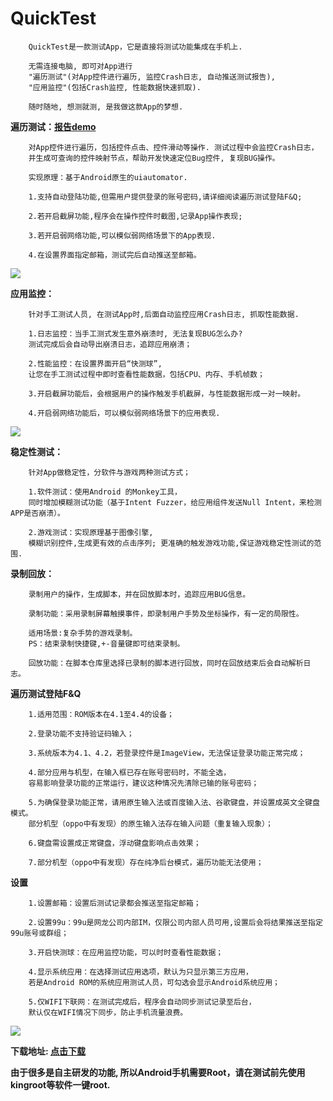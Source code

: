 # QuickTest

		QuickTest是一款测试App，它是直接将测试功能集成在手机上.
		
		无需连接电脑, 即可对App进行
		"遍历测试"(对App控件进行遍历, 监控Crash日志, 自动推送测试报告),
		"应用监控"(包括Crash监控, 性能数据快速抓取). 
		
		随时随地, 想测就测, 是我做这款App的梦想.  


<b>遍历测试：[报告demo](http://test.99.com/QuickTest/QuickTestReport?taskid=558)</b>

		对App控件进行遍历，包括控件点击、控件滑动等操作. 测试过程中会监控Crash日志，
		并生成可查询的控件映射节点，帮助开发快速定位Bug控件, 复现BUG操作。

		实现原理：基于Android原生的uiautomator. 
		
		1.支持自动登陆功能,但需用户提供登录的账号密码,请详细阅读遍历测试登陆F&Q; 
		
		2.若开启截屏功能,程序会在操作控件时截图,记录App操作表现;
		
		3.若开启弱网络功能,可以模似弱网络场景下的App表现.
		
		4.在设置界面指定邮箱，测试完后自动推送至邮箱。
		
<img src="https://github.com/FzuLiWei/QuickTest/blob/master/traversal.gif"/>


		
<b>应用监控：</b>

		针对手工测试人员, 在测试App时,后面自动监控应用Crash日志, 抓取性能数据.
		
		1.日志监控：当手工测式发生意外崩溃时, 无法复现BUG怎么办? 
		测试完成后会自动导出崩溃日志，追踪应用崩溃；
		
		2.性能监控：在设置界面开启“快测球”, 
		让您在手工测试过程中即时查看性能数据，包括CPU、内存、手机帧数；
		
		3.开启截屏功能后，会根据用户的操作触发手机截屏，与性能数据形成一对一映射。
		
		4.开启弱网络功能后，可以模似弱网络场景下的应用表现.
		
<img src="https://github.com/FzuLiWei/QuickTest/blob/master/performance.gif"/>



<b>稳定性测试：</b>

		针对App做稳定性，分软件与游戏两种测试方式；
		
		1.软件测试：使用Android 的Monkey工具，
		同时增加模糊测试功能（基于Intent Fuzzer，给应用组件发送Null Intent，来检测APP是否崩溃）。
		
		2.游戏测试：实现原理基于图像引擎,
		模糊识别控件,生成更有效的点击序列; 更准确的触发游戏功能,保证游戏稳定性测试的范围.
		
		
		
<b>录制回放：</b>

		录制用户的操作，生成脚本，并在回放脚本时，追踪应用BUG信息。
		
		录制功能：采用录制屏幕触摸事件，即录制用户手势及坐标操作，有一定的局限性。
		
		适用场景:复杂手势的游戏录制。
		PS：结束录制快捷键,+-音量键即可结束录制。

		回放功能：在脚本仓库里选择已录制的脚本进行回放，同时在回放结束后会自动解析日志。	
		
		
		
<b>遍历测试登陆F&Q</b>

		1.适用范围：ROM版本在4.1至4.4的设备；
		
		2.登录功能不支持验证码输入；
		
		3.系统版本为4.1、4.2，若登录控件是ImageView，无法保证登录功能正常完成；
		
		4.部分应用与机型，在输入框已存在账号密码时，不能全选，
		容易影响登录功能的正常运行，建议这种情况先清除已输的账号密码；
		
		5.为确保登录功能正常，请用原生输入法或百度输入法、谷歌键盘，并设置成英文全键盘模式。
		部分机型（oppo中有发现）的原生输入法存在输入问题（重复输入现象）；
		
		6.键盘需设置成正常键盘，浮动键盘影响点击效果；
		
		7.部分机型（oppo中有发现）存在纯净后台模式，遍历功能无法使用；
 
 
 
<b>设置</b>

		1.设置邮箱：设置后测试记录都会推送至指定邮箱；
		
		2.设置99u：99u是网龙公司内部IM，仅限公司内部人员可用,设置后会将结果推送至指定99u账号或群组；
		
		3.开启快测球：在应用监控功能，可以时时查看性能数据；
		
		4.显示系统应用：在选择测试应用选项，默认为只显示第三方应用，
		若是Android ROM的系统应用测试人员，可勾选会显示Android系统应用；

		5.仅WIFI下联网：在测试完成后，程序会自动同步测试记录至后台，
		默认仅在WIFI情况下同步，防止手机流量浪费。

<img src="https://github.com/FzuLiWei/QuickTest/blob/master/setting.png"/>
		
<b>下载地址: [点击下载](http://test.99.com/FileDownLoad?filepath=http://test.99.com/yunftp/quicktestAPK/quicktest.apk) </b>

<b>由于很多是自主研发的功能, 所以Android手机需要Root，请在测试前先使用kingroot等软件一键root.</b>
		

		


